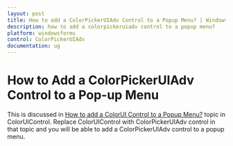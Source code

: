 ```yaml
---
layout: post
title: How to add a ColorPickerUIAdv Control to a Popup Menu? | WindowsForms | Syncfusion®
description: how to add a colorpickeruiadv control to a popup menu?
platform: windowsforms
control: ColorPickerUIAdv 
documentation: ug
---
```

# How to Add a ColorPickerUIAdv Control to a Pop-up Menu

This is discussed in [How to add a ColorUI Control to a Popup Menu?](/windowsforms/colorui/faq/how-to-add-a-colorui-control-to-a-popup-menu) topic in ColorUIControl. Replace ColorUIControl with ColorPickerUIAdv control in that topic and you will be able to add a ColorPickerUIAdv control to a popup menu.